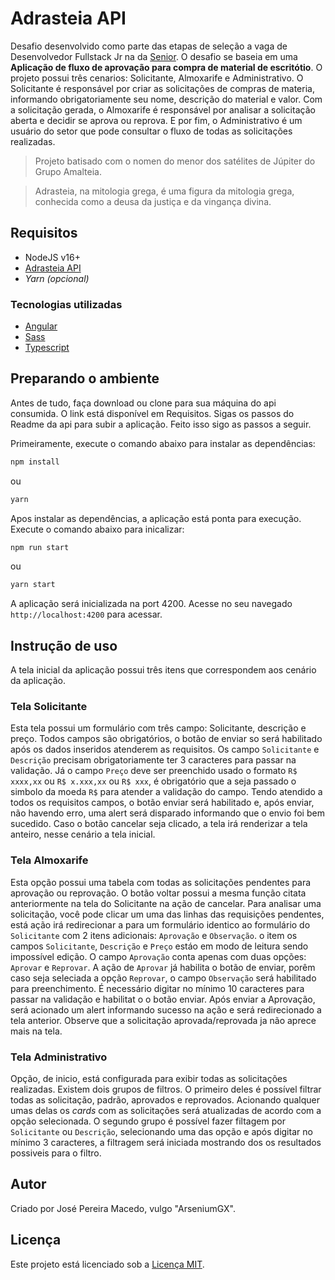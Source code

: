 # Adrasteia API

Desafio desenvolvido como parte das etapas de seleção a vaga de Desenvolvedor Fullstack Jr na da [Senior](https://www.senior.com.br/).
O desafio se baseia em uma **Aplicação de fluxo de aprovação para compra de material de escritótio**. O projeto possui três cenarios: Solicitante, Almoxarife e Administrativo.
O Solicitante é responsável por criar as solicitações de compras de materia, informando obrigatoriamente seu nome, descrição do material e valor. Com a solicitação gerada, o Almoxarife é responsável por analisar a solicitação aberta e decidir se aprova ou reprova. E por fim, o Administrativo é um usuário do setor que pode consultar o fluxo de todas as solicitações realizadas.

> Projeto batisado com o nomen do menor dos satélites de Júpiter do Grupo Amalteia.

> Adrasteia, na mitologia grega, é uma figura da mitologia grega, conhecida como a deusa da justiça e da vingança divina.

## Requisitos

- NodeJS v16+
- [Adrasteia API](https://github.com/ArseniumGX/adrasteia-api)
- _Yarn (opcional)_

### Tecnologias utilizadas

- [Angular](https://angular.io/)
- [Sass](https://sass-lang.com/)
- [Typescript](https://www.typescriptlang.org/)

## Preparando o ambiente

Antes de tudo, faça download ou clone para sua máquina do api consumida. O link está disponível em Requisitos. Sigas os passos do Readme da api para subir a aplicação. Feito isso sigo as passos a seguir.

Primeiramente, execute o comando abaixo para instalar as dependências:

```sh
npm install
```

ou

```sh
yarn
```

Apos instalar as dependências, a aplicação está ponta para execução. Execute o comando abaixo para inicalizar:

```sh
npm run start
```

ou

```sh
yarn start
```

A aplicação será inicializada na port 4200. Acesse no seu navegado `http://localhost:4200` para acessar.

## Instrução de uso

A tela inicial da aplicação possui três itens que correspondem aos cenário da aplicação.

### Tela Solicitante

Esta tela possui um formulário com três campo: Solicitante, descrição e preço. Todos campos são obrigatórios, o botão de enviar so será habilitado após os dados inseridos atenderem as requisitos. Os campo `Solicitante` e `Descrição` precisam obrigatoriamente ter 3 caracteres para passar na validação. Já o campo `Preço` deve ser preenchido usado o formato `R$ xxxx,xx` ou `R$ x.xxx,xx` ou `R$ xxx`, é obrigatório que a seja passado o simbolo da moeda `R$` para atender a validação do campo. Tendo atendido a todos os requisitos campos, o botão enviar será habilitado e, após enviar, não havendo erro, uma alert será disparado informando que o envio foi bem sucedido. Caso o botão cancelar seja clicado, a tela irá renderizar a tela anteiro, nesse cenário a tela inicial.

### Tela Almoxarife

Esta opção possui uma tabela com todas as solicitações pendentes para aprovação ou reprovação. O botão voltar possui a mesma função citata anteriormente na tela do Solicitante na ação de cancelar.
Para analisar uma solicitação, você pode clicar um uma das linhas das requisições pendentes, está ação irá redirecionar a para um formulário identico ao formulário do `Solicitante` com 2 itens adicionais: `Aprovação` e `Observação`. o item os campos `Solicitante`, `Descrição` e `Preço` estáo em modo de leitura sendo impossível edição. O campo `Aprovação` conta apenas com duas opções: `Aprovar` e `Reprovar`. A ação de `Aprovar` já habilita o botão de enviar, porêm caso seja seleciada a opção `Reprovar`, o campo `Observação` será habilitado para preenchimento. É necessário digitar no mínimo 10 caracteres para passar na validação e habilitat o o botão enviar.
Após enviar a Aprovação, será acionado um alert informando sucesso na ação e será redirecionado a tela anterior. Observe que a solicitação aprovada/reprovada ja não aprece mais na tela.

### Tela Administrativo

Opção, de inicio, está configurada para exibir todas as solicitações realizadas. Existem dois grupos de filtros. O primeiro deles é possível filtrar todas as solicitação, padrão, aprovados e reprovados. Acionando qualquer umas delas os _cards_ com as solicitações será atualizadas de acordo com a opção selecionada.
O segundo grupo é possível fazer filtagem por `Solicitante` ou `Descrição`, selecionando uma das opção e após digitar no mínimo 3 caracteres, a filtragem será iniciada mostrando dos os resultados possiveis para o filtro.

## Autor

Criado por José Pereira Macedo, vulgo "ArseniumGX".

## Licença

Este projeto está licenciado sob a [Licença MIT](./LICENSE).
